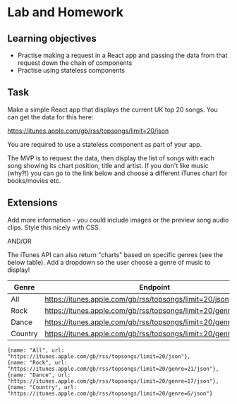 # Lab and Homework

## Learning objectives
- Practise making a request in a React app and passing the data from that request down the chain of components
- Practise using stateless components

## Task

Make a simple React app that displays the current UK top 20 songs. You can get the data for this here:

https://itunes.apple.com/gb/rss/topsongs/limit=20/json

You are required to use a stateless component as part of your app. 

The MVP is to request the data, then display the list of songs with each song showing its chart position, title and artist. If you don't like music (why?!) you can go to the link below and choose a different iTunes chart for books/movies etc.

## Extensions
Add more information - you could include images or the preview song audio clips. Style this nicely with CSS.

AND/OR

The iTunes API can also return "charts" based on specific genres (see the below table). Add a dropdown so the user choose a genre of music to display!

| Genre       | Endpoint                                                          |
|-------------|-------------------------------------------------------------------|
| All         | https://itunes.apple.com/gb/rss/topsongs/limit=20/json            |
| Rock        | https://itunes.apple.com/gb/rss/topsongs/limit=20/genre=21/json   |
| Dance       | https://itunes.apple.com/gb/rss/topsongs/limit=20/genre=17/json   |
| Country     | https://itunes.apple.com/gb/rss/topsongs/limit=20/genre=6/json    |

```
{name: "All", url: "https://itunes.apple.com/gb/rss/topsongs/limit=20/json"},
{name: "Rock", url: "https://itunes.apple.com/gb/rss/topsongs/limit=20/genre=21/json"},
{name: "Dance", url: "https://itunes.apple.com/gb/rss/topsongs/limit=20/genre=17/json"},
{name: "Country", url: "https://itunes.apple.com/gb/rss/topsongs/limit=20/genre=6/json"}
```    
